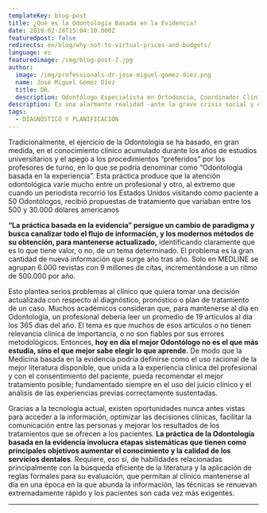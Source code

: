 ```yaml
---
templateKey: blog-post
title: ¿Qué es la Odontología Basada en la Evidencia?
date: 2019-02-28T15:04:10.000Z
featuredpost: false
redirects: en/blog/why-not-to-virtual-prices-and-budgets/
language: es
featuredimage: /img/blog-post-2.jpg
author: 
  image: /img/professionals-dr-jose-miguel-gomez-diez.png
  name: José Miguel Gómez Díez
  title: DR.
  description: Odontólogo Especialista en Ortodoncia, Coordinador Clínico de DENTAL VIP, Especialidades Odontológicas s.c. y verdadero apasionado del análisis, discusión, comunicación y difusión de la información científica.
description: Es una alarmante realidad -ante la grave crisis social y económica que vivimos- el hecho de que cada vez más personas llamen o escriban correos a las clínicas dentales, como si de tiendas por departamento se tratase, con la única intención de indagar sobre los precios “aproximados” de los tratamientos odontológicos más frecuentes y
tags:
  - DIAGNÓSTICO Y PLANIFICACIÓN
---
```


Tradicionalmente, el ejercicio de la Odontología se ha basado, en gran medida, en el conocimiento clínico acumulado durante los años de estudios universitarios y el apego a los procedimientos “preferidos” por los profesores de turno, en lo que se podría denominar como “Odontología basada en la experiencia”. Esta práctica produce que la atención odontológica varíe mucho entre un profesional y otro, al extremo que cuando un periodista recorrió los Estados Unidos visitando como paciente a 50 Odontólogos, recibió propuestas de tratamiento que variaban entre los 500 y 30.000 dólares americanos

**“La práctica basada en la evidencia” persigue un cambio de paradigma y busca canalizar todo el flujo de información, y los modernos métodos de su obtención, para mantenerse actualizado,** identificando claramente que es lo que tiene valor, o no, de un tema determinado. El problema es la gran cantidad de nueva información que surge año tras año. Solo en MEDLINE se agrupan 6.000 revistas con 9 millones de citas, incrementándose a un ritmo de 500.000 por año.

Esto plantea serios problemas al clínico que quiera tomar una decisión actualizada con respecto al diagnóstico, pronóstico o plan de tratamiento de un caso. Muchos académicos consideran que, para mantenerse al día en Odontología, un profesional debería leer un promedio de 19 artículos al día los 365 días del año. El tema es que muchos de esos artículos o no tienen relevancia clínica de importancia, o no son fiables por sus errores metodológicos. Entonces, **hoy en día el mejor Odontólogo no es el que más estudia, sino el que mejor sabe elegir lo que aprende.** De modo que la Medicina basada en la evidencia podría definirse como el uso racional de la mejor literatura disponible, que unida a la experiencia clínica del profesional y con el consentimiento del paciente, pueda recomendar el mejor tratamiento posible; fundamentado siempre en el uso del juicio clínico y el análisis de las experiencias previas correctamente sustentadas.

Gracias a la tecnología actual, existen oportunidades nunca antes vistas para acceder a la información, optimizar las decisiones clínicas, facilitar la comunicación entre las personas y mejorar los resultados de los tratamientos que se ofrecen a los pacientes. **La práctica de la Odontología basada en la evidencia involucra etapas sistemáticas que tienen como principales objetivos aumentar el conocimiento y la calidad de los servicios dentales**. Requiere, eso sí, de habilidades relacionadas principalmente con la búsqueda eficiente de la literatura y la aplicación de reglas formales para su evaluación, que permitan al clínico mantenerse al día en una época en la que abunda la información, las técnicas se renuevan extremadamente rápido y los pacientes son cada vez más exigentes.

* * *